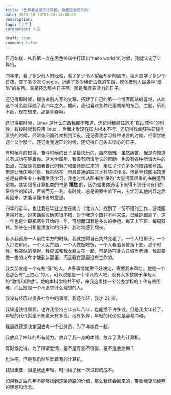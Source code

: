 ```yaml
---
title: "放弃我最爱的计算机，但我还会回来的"
date: 2023-10-18T01:24:14+08:00
description:
tags: [人生]
categories: 人生

draft: true
comment: false
---
```


日月如梭，从我第一次在黑色终端中打印出“hello world”的时候，我就认定了计算机。

四年来，看了多少前人的经验，看了多少令人望而却步的黑书，埋头苦学了多少个日夜，查了多少次 Google，折腾了多少稀奇古怪的东西，模仿者别人做各种“炫酷”的东西。真是怀念那些日子啊，那是我青春活力的日子。

还记得那时候，模仿者别人写的文章，搭建了自己的第一个博客网站的喜悦，从此这个域名就伴随了我四年之久。期间，我也喜欢各种花里胡哨的东西，主题，乐此不疲，现在想来，那是青春啊。

还记得那时候，Linux 是什么东西我都不知道。还记得我疯狂追求“自由软件”的时候，有段时候我只用 linux ，后面才发现在国内根本不行。还记得我疯狂钻研操作系统的时候，经常查阅国外文档到深夜。还记得我学习各种语言的时候，经常学完这个又学那个。还记得我迷茫的时候，还记得自己失去信心的日子。

有时候真的觉得，奋斗时候的日子是最快乐的，虽然艰难，虽然痛苦，但是你知道总有成功在等着你。这大学四年，我没有所谓学长的帮助，也没有各种所谓大牛的指点，完全是凭借我自己的努力和坚持走过来的，走过了许许多多的错路和弯路。但是让我庆幸的是，我虽然在一所最普通的四非本科院校读书，但是学校图书馆里总是有很多专业书籍供我学习，我也时常从图书馆“采购”大量很厚很重的书搬运回宿舍。其实很多计算机类的书是 **糟糕** 的，因为如果你通读下来得不到任何有用的系统性的知识，百害而无一利。有时候，总是需要中断下来，去学习其他内容之后再回来，才能读懂作者的意思。

四年的奋斗，也让我在毕业之后在南方（北方人）找到了一份不错的工作，游戏服务端开发。说实话薪资确实很不错，对于我这个四非本科来说，已经是很高了。这一年也是计算机寒冬开始的一年，可想而知我是多么的幸运。每天上下班，每周双休。那些在出租屋里度过的日子，我时常感到颓丧。

自从我孤身一人前往南方的时候，我就觉得自己突然变老了。一个人租房子，一个人打扫房间，一个人买东西，一个人做饭吃饭，一个人看着黄昏落下去。那个时候，我突然的觉得，我应该和我女朋友在一起。可是她在北方县城当老师，我需要做一夜的火车才能到达那里，而且我在那里没有工作的。

我女朋友是一个有些“傻”的人，许多事情她做不好决定，需要我来帮助。她是一个没那么有“上进心”的人，可以说她是一个平凡的人吧，没有大多数属于年轻人的“激情和理想”。她的本科学校并不好，来我这里找一个公办学校的工作有些困难，而且她是一个不追求什么理想的人。

我没有经历过很多社会中的事情，我还年轻，我才 22 岁。

我知道钱很重要，也许我坚持三年五年八年，也能攒下许多钱。但是我太年轻了，年轻的代价就是不知道天有多高，地有多厚，年轻的代价就是容易冲动。

我最终还是决定回去考一个公务员，为了与她在一起。

我放弃了四年的所有努力，放弃了我一身的本领，放弃了我的计算机。

有时候觉得，为了所谓爱情，是不是有些不值得，是不是会后悔？

也许吧。但是我仍然热爱着我的计算机。

钱很重要，但是我还年轻，时间给了我一次试错的成本。

如果我之后几年不能够找到这条道路的价值，那么我还会回来的，带着我更加纯粹的理想和信念。
